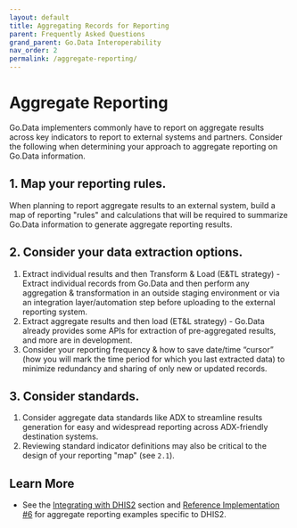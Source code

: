 ```yaml
---
layout: default
title: Aggregating Records for Reporting
parent: Frequently Asked Questions
grand_parent: Go.Data Interoperability
nav_order: 2
permalink: /aggregate-reporting/
---
```

# Aggregate Reporting
Go.Data implementers commonly have to report on aggregate results across key indicators to report to external systems and partners. Consider the following when determining your
approach to aggregate reporting on Go.Data information. 

## 1. Map your reporting rules.
When planning to report aggregate results to an external system, build a map of reporting "rules" and calculations that will be required to summarize Go.Data information to generate aggregate reporting results. 

## 2. Consider your data extraction options. 
1. Extract individual results and then Transform & Load (E&TL strategy) - Extract individual records from Go.Data and then perform any aggregation & transformation in an outside staging environment or via an integration layer/automation step before uploading to the external reporting system. 
2. Extract aggregate results and then load (ET&L strategy) - Go.Data already provides some APIs for extraction of pre-aggregated results, and more are in development. 
3. Consider your reporting frequency & how to save date/time “cursor” (how you will mark the time period for which you last extracted data) to minimize redundancy and sharing of only new or updated records. 

## 3. Consider standards.
1. Consider aggregate data standards like ADX to streamline results generation for easy and widespread reporting across ADX-friendly destination systems. 
2. Reviewing standard indicator definitions may also be critical to the design of your reporting "map" (see `2.1`). 


## Learn More
- See the [Integrating with DHIS2](https://worldhealthorganization.github.io/godata/dhis2-integration/) section and [Reference Implementation #6](https://worldhealthorganization.github.io/godata/godata--dhis2-aggregate/) for aggregate
reporting examples specific to DHIS2.  

